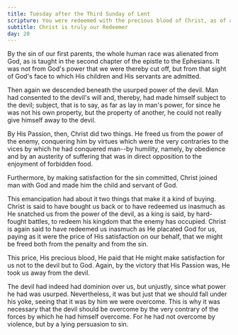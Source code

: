 ```yaml
---
title: Tuesday after the Third Sunday of Lent
scripture: You were redeemed with the precious blood of Christ, as of a lamb unspotted and undefiled.--I Pet. 1. 19.
subtitle: Christ is truly our Redeemer
day: 20
---
```


By the sin of our first parents, the whole human race was alienated from God, as is taught in the second chapter of the epistle to the Ephesians. It was not from God's power that we were thereby cut off, but from that sight of God's face to which His children and His servants are admitted.

Then again we descended beneath the usurped power of the devil. Man had consented to the devil's will and, thereby, had made himself subject to the devil; subject, that is to say, as far as lay in man's power, for since he was not his own property, but the property of another, he could not really give himself away to the devil.

By His Passion, then, Christ did two things. He freed us from the power of the enemy, conquering him by virtues which were the very contraries to the vices by which he had conquered man--by humility, namely, by obedience and by an austerity of suffering that was in direct opposition to the enjoyment of forbidden food.

Furthermore, by making satisfaction for the sin committed, Christ joined man with God and made him the child and servant of God.

This emancipation had about it two things that make it a kind of buying. Christ is said to have bought us back or to have redeemed us inasmuch as He snatched us from the power of the devil, as a king is said, by hard-fought battles, to redeem his kingdom that the enemy has occupied. Christ is again said to have redeemed us inasmuch as He placated God for us, paying as it were the price of His satisfaction on our behalf, that we might be freed both from the penalty and from the sin.

This price, His precious blood, He paid that He might make satisfaction for us not to the devil but to God. Again, by the victory that His Passion was, He took us away from the devil.

The devil had indeed had dominion over us, but unjustly, since what power he had was usurped. Nevertheless, it was but just that we should fall under his yoke, seeing that it was by him we were overcome. This is why it was necessary that the devil should be overcome by the very contrary of the forces by which he had himself overcome. For he had not overcome by violence, but by a lying persuasion to sin.
